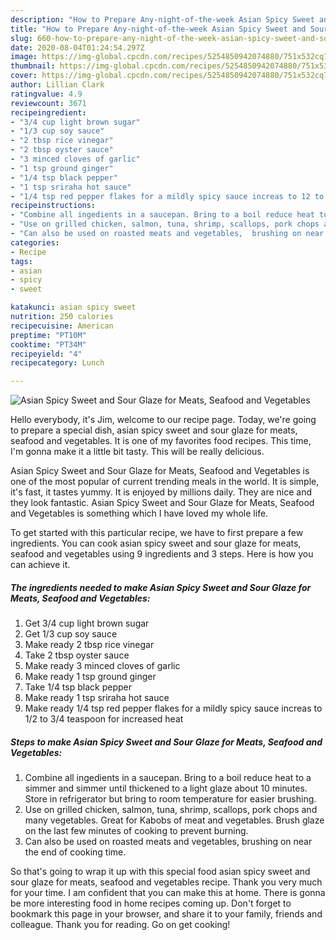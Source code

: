 ```yaml
---
description: "How to Prepare Any-night-of-the-week Asian Spicy Sweet and Sour Glaze for Meats, Seafood and Vegetables"
title: "How to Prepare Any-night-of-the-week Asian Spicy Sweet and Sour Glaze for Meats, Seafood and Vegetables"
slug: 660-how-to-prepare-any-night-of-the-week-asian-spicy-sweet-and-sour-glaze-for-meats-seafood-and-vegetables
date: 2020-08-04T01:24:54.297Z
image: https://img-global.cpcdn.com/recipes/5254850942074880/751x532cq70/asian-spicy-sweet-and-sour-glaze-for-meats-seafood-and-vegetables-recipe-main-photo.jpg
thumbnail: https://img-global.cpcdn.com/recipes/5254850942074880/751x532cq70/asian-spicy-sweet-and-sour-glaze-for-meats-seafood-and-vegetables-recipe-main-photo.jpg
cover: https://img-global.cpcdn.com/recipes/5254850942074880/751x532cq70/asian-spicy-sweet-and-sour-glaze-for-meats-seafood-and-vegetables-recipe-main-photo.jpg
author: Lillian Clark
ratingvalue: 4.9
reviewcount: 3671
recipeingredient:
- "3/4 cup light brown sugar"
- "1/3 cup soy sauce"
- "2 tbsp rice vinegar"
- "2 tbsp oyster sauce"
- "3 minced cloves of garlic"
- "1 tsp ground ginger"
- "1/4 tsp black pepper"
- "1 tsp sriraha hot sauce"
- "1/4 tsp red pepper flakes for a mildly spicy sauce increas to 12 to 34 teaspoon for increased heat"
recipeinstructions:
- "Combine all ingedients in a saucepan. Bring to a boil reduce heat to a simmer and simmer until thickened to a light glaze about 10 minutes. Store in refrigerator but bring to room temperature for easier brushing."
- "Use on grilled chicken, salmon, tuna, shrimp, scallops, pork chops and many vegetables. Great for Kabobs of meat and vegetables. Brush glaze on the last few minutes of cooking to prevent burning."
- "Can also be used on roasted meats and vegetables,  brushing on near the end of cooking time."
categories:
- Recipe
tags:
- asian
- spicy
- sweet

katakunci: asian spicy sweet 
nutrition: 250 calories
recipecuisine: American
preptime: "PT10M"
cooktime: "PT34M"
recipeyield: "4"
recipecategory: Lunch

---
```



![Asian Spicy Sweet and Sour Glaze for Meats, Seafood and Vegetables](https://img-global.cpcdn.com/recipes/5254850942074880/751x532cq70/asian-spicy-sweet-and-sour-glaze-for-meats-seafood-and-vegetables-recipe-main-photo.jpg)

Hello everybody, it's Jim, welcome to our recipe page. Today, we're going to prepare a special dish, asian spicy sweet and sour glaze for meats, seafood and vegetables. It is one of my favorites food recipes. This time, I'm gonna make it a little bit tasty. This will be really delicious.

Asian Spicy Sweet and Sour Glaze for Meats, Seafood and Vegetables is one of the most popular of current trending meals in the world. It is simple, it's fast, it tastes yummy. It is enjoyed by millions daily. They are nice and they look fantastic. Asian Spicy Sweet and Sour Glaze for Meats, Seafood and Vegetables is something which I have loved my whole life.




To get started with this particular recipe, we have to first prepare a few ingredients. You can cook asian spicy sweet and sour glaze for meats, seafood and vegetables using 9 ingredients and 3 steps. Here is how you can achieve it.

<!--inarticleads1-->

##### The ingredients needed to make Asian Spicy Sweet and Sour Glaze for Meats, Seafood and Vegetables:

1. Get 3/4 cup light brown sugar
1. Get 1/3 cup soy sauce
1. Make ready 2 tbsp rice vinegar
1. Take 2 tbsp oyster sauce
1. Make ready 3 minced cloves of garlic
1. Make ready 1 tsp ground ginger
1. Take 1/4 tsp black pepper
1. Make ready 1 tsp sriraha hot sauce
1. Make ready 1/4 tsp red pepper flakes for a mildly spicy sauce increas to 1/2 to 3/4 teaspoon for increased heat




<!--inarticleads2-->

##### Steps to make Asian Spicy Sweet and Sour Glaze for Meats, Seafood and Vegetables:

1. Combine all ingedients in a saucepan. Bring to a boil reduce heat to a simmer and simmer until thickened to a light glaze about 10 minutes. Store in refrigerator but bring to room temperature for easier brushing.
1. Use on grilled chicken, salmon, tuna, shrimp, scallops, pork chops and many vegetables. Great for Kabobs of meat and vegetables. Brush glaze on the last few minutes of cooking to prevent burning.
1. Can also be used on roasted meats and vegetables,  brushing on near the end of cooking time.




So that's going to wrap it up with this special food asian spicy sweet and sour glaze for meats, seafood and vegetables recipe. Thank you very much for your time. I am confident that you can make this at home. There is gonna be more interesting food in home recipes coming up. Don't forget to bookmark this page in your browser, and share it to your family, friends and colleague. Thank you for reading. Go on get cooking!
